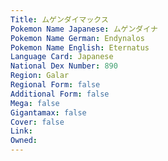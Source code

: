 ```yaml
---
﻿Title: ムゲンダイマックス
Pokemon Name Japanese: ムゲンダイナ
Pokemon Name German: Endynalos
Pokemon Name English: Eternatus
Language Card: Japanese
National Dex Number: 890
Region: Galar
Regional Form: false
Additional Form: false
Mega: false
Gigantamax: false
Cover: false
Link: 
Owned: 
---
```

